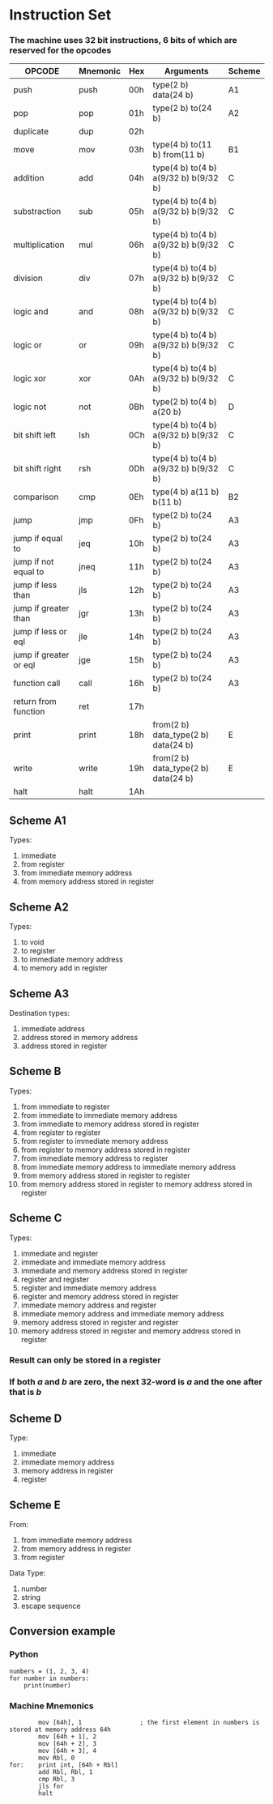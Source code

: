 # Instruction Set
### The machine uses 32 bit instructions, 6 bits of which are reserved for the opcodes

| OPCODE                  | Mnemonic    | Hex   | Arguments                               | Scheme |
|-------------------------|-------------|-------|-----------------------------------------|--------|
| push                    |  push       |  00h  | type(2 b)  data(24 b)                   | A1     |
| pop                     |  pop        |  01h  | type(2 b)  to(24 b)                     | A2     |
| duplicate               |  dup        |  02h  |                                         |        |
| move                    |  mov        |  03h  | type(4 b)  to(11 b)  from(11 b)         | B1     |
| addition                |  add        |  04h  | type(4 b)  to(4 b)  a(9/32 b)  b(9/32 b)| C      |
| substraction            |  sub        |  05h  | type(4 b)  to(4 b)  a(9/32 b)  b(9/32 b)| C      |
| multiplication          |  mul        |  06h  | type(4 b)  to(4 b)  a(9/32 b)  b(9/32 b)| C      |
| division                |  div        |  07h  | type(4 b)  to(4 b)  a(9/32 b)  b(9/32 b)| C      |
| logic and               |  and        |  08h  | type(4 b)  to(4 b)  a(9/32 b)  b(9/32 b)| C      |
| logic or                |  or         |  09h  | type(4 b)  to(4 b)  a(9/32 b)  b(9/32 b)| C      |
| logic xor               |  xor        |  0Ah  | type(4 b)  to(4 b)  a(9/32 b)  b(9/32 b)| C      |
| logic not               |  not        |  0Bh  | type(2 b)  to(4 b)  a(20 b)             | D      |
| bit shift left          |  lsh        |  0Ch  | type(4 b)  to(4 b)  a(9/32 b)  b(9/32 b)| C      |
| bit shift right         |  rsh        |  0Dh  | type(4 b)  to(4 b)  a(9/32 b)  b(9/32 b)| C      |
| comparison              |  cmp        |  0Eh  | type(4 b)  a(11 b)  b(11 b)             | B2     |
| jump                    |  jmp        |  0Fh  | type(2 b)  to(24 b)                     | A3     |
| jump if equal to        |  jeq        |  10h  | type(2 b)  to(24 b)                     | A3     |
| jump if not equal to    |  jneq       |  11h  | type(2 b)  to(24 b)                     | A3     |
| jump if less than       |  jls        |  12h  | type(2 b)  to(24 b)                     | A3     |
| jump if greater than    |  jgr        |  13h  | type(2 b)  to(24 b)                     | A3     |
| jump if less or eql     |  jle        |  14h  | type(2 b)  to(24 b)                     | A3     |
| jump if greater or eql  |  jge        |  15h  | type(2 b)  to(24 b)                     | A3     |
| function call           |  call       |  16h  | type(2 b)  to(24 b)                     | A3     |
| return from function    |  ret        |  17h  |                                         |        |
| print                   |  print      |  18h  | from(2 b)  data_type(2 b)  data(24 b)   | E      |
| write                   |  write      |  19h  | from(2 b)  data_type(2 b)  data(24 b)   | E      |
| halt                    |  halt       |  1Ah  |                                         |        |

## Scheme A1
Types:
1. immediate
2. from register
3. from immediate memory address
4. from memory address stored in register

## Scheme A2
Types:
1. to void
2. to register
3. to immediate memory address
4. to memory add in register

## Scheme A3
Destination types:
1. immediate address
2. address stored in memory address
3. address stored in register

## Scheme B
Types:
1. from immediate to register
2. from immediate to immediate memory address
3. from immediate to memory address stored in register
4. from register to register
5. from register to immediate memory address
6. from register to memory address stored in register
7. from immediate memory address to register
8. from immediate memory address to immediate memory address
9. from memory address stored in register to register
10. from memory address stored in register to memory address stored in register

## Scheme C
Types:
1. immediate and register
2. immediate and immediate memory address
3. immediate and memory address stored in register
4. register and register
5. register and immediate memory address
6. register and memory address stored in register
7. immediate memory address and register
8. immediate memory address and immediate memory address
9. memory address stored in register and register
10. memory address stored in register and memory address stored in register
### Result can only be stored in a register
### If both *a* and *b* are zero, the next 32-word is *a* and the one after that is *b*

## Scheme D
Type:
1. immediate
2. immediate memory address
3. memory address in register
4. register

## Scheme E
From:
1. from immediate memory address
2. from memory address in register
3. from register

Data Type:
1. number
2. string
3. escape sequence


## Conversion example
### Python
```
numbers = (1, 2, 3, 4)
for number in numbers:
    print(number)
```

### Machine Mnemonics
```
        mov [64h], 1                ; the first element in numbers is stored at memory address 64h
        mov [64h + 1], 2
        mov [64h + 2], 3
        mov [64h + 3], 4
        mov Rbl, 0
for:    print int, [64h + Rbl]
        add Rbl, Rbl, 1
        cmp Rbl, 3
        jls for
        halt
```
